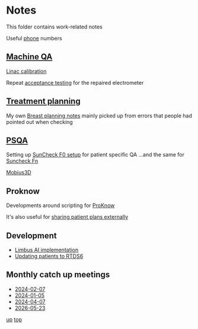 # Notes

This folder contains work-related notes

Useful [phone](phone.md) numbers

## [Machine QA](Machine%20QA.md)

[Linac calibration](linac_recalibration.md)

Repeat [acceptance testing](./electrometer_acceptance.md) for the repaired electrometer

## [Treatment planning](treatment_planning/README.md)

My own [Breast planning notes](treatment_planning/Breast_planning.md) mainly picked up from errors that people had pointed out when checking

## [PSQA](./psqa/README.md)

Setting up [SunCheck F0 setup](SunCheck/SunCheck%20F0%20setup.md) for patient specific QA
...and the same for [Suncheck Fn](SunCheck/SunCheck_Fraction_n_setup.md)

[Mobius3D](./psqa/mobius.md)

## Proknow

Developments around scripting for [ProKnow](proknow/README.md)

It's also useful for [sharing patient plans externally](proknow/sharing_patient_plans_externally_using_proknow.md)

## Development

- [Limbus AI implementation](Limbus%20AI%20implementation.md)
- [Updating patients to RTDS6](./RTDS6_review.md)

## Monthly catch up meetings

- [2024-02-07](catchup/2024-02-07.md)
- [2024-01-05](catchup/2024-01-05.md)
- [2024-04-07](catchup/2024-04-07.md)
- [2026-05-23](catchup/2026-05-23.md)

[up](README.md)
[top](../README.md)

